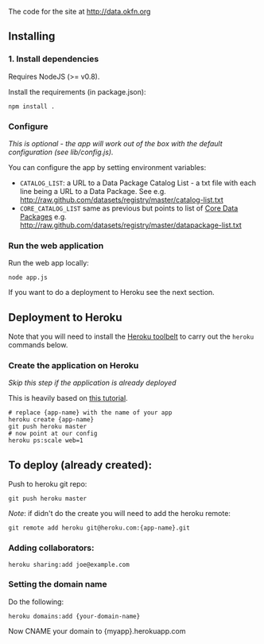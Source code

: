 The code for the site at <http://data.okfn.org>

## Installing

### 1. Install dependencies

Requires NodeJS (>= v0.8).

Install the requirements (in package.json):

    npm install .

### Configure

*This is optional - the app will work out of the box with the default
configuration (see lib/config.js).*

You can configure the app by setting environment variables:

* `CATALOG_LIST`: a URL to a Data Package Catalog List - a txt
  file with each line being a URL to a Data Package. See e.g.
  http://raw.github.com/datasets/registry/master/catalog-list.txt
* `CORE_CATALOG_LIST` same as previous but points to list of [Core Data
  Packages][core] e.g.
  http://raw.github.com/datasets/registry/master/datapackage-list.txt

[core]: http://data.okfn.org/roadmap/core-datasets

### Run the web application

Run the web app locally:

    node app.js

If you want to do a deployment to Heroku see the next section.

## Deployment to Heroku

Note that you will need to install the [Heroku toolbelt](https://toolbelt.heroku.com/) to carry out the `heroku` commands below.

### Create the application on Heroku

*Skip this step if the application is already deployed*

This is heavily based on [this
tutorial](https://devcenter.heroku.com/articles/python#deploy-to-heroku).

    # replace {app-name} with the name of your app
    heroku create {app-name}
    git push heroku master
    # now point at our config
    heroku ps:scale web=1

## To deploy (already created):

Push to heroku git repo:

    git push heroku master

*Note*: if didn't do the create you will need to add the heroku remote:

    git remote add heroku git@heroku.com:{app-name}.git

### Adding collaborators:

    heroku sharing:add joe@example.com

### Setting the domain name

Do the following:

    heroku domains:add {your-domain-name}

Now CNAME your domain to {myapp}.herokuapp.com

